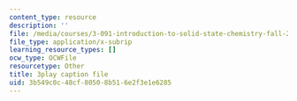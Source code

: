 ```yaml
---
content_type: resource
description: ''
file: /media/courses/3-091-introduction-to-solid-state-chemistry-fall-2018/3b549c0c48cf80508b516e2f3e1e6285_L0b9wq0js4I.srt
file_type: application/x-subrip
learning_resource_types: []
ocw_type: OCWFile
resourcetype: Other
title: 3play caption file
uid: 3b549c0c-48cf-8050-8b51-6e2f3e1e6285
---
```

